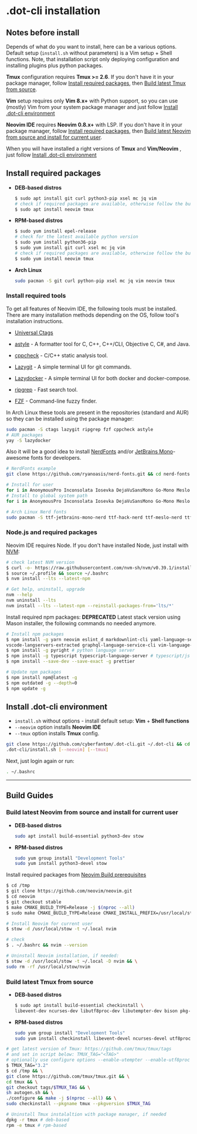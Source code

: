 # .dot-cli installation

## Notes before install

Depends of what do you want to install, here can be a various options. Default setup (`install.sh` without parameters) is a Vim setup + Shell functions. Note, that installation script only deploying configuration and installing plugins plus python packages.

**Tmux** configuration requires **Tmux >= 2.6**. If you don't have it in your package manager, follow [Install required packages](#install-required-packages),
then [Build latest Tmux from source](#build-latest-tmux-from-source).

**Vim** setup requires only **Vim 8.x+** with Python support, so you can use (mostly) Vim from your system package manager and just follow [Install .dot-cli environment](#install-.dot-cli-environment)

**Neovim IDE** requires **Neovim 0.8.x+** with LSP. If you don't have it in your package manager, follow [Install required packages](#install-required-packages),
then [Build latest Neovim from source and install for current user](#build-latest-neovim-from-source-and-install-for-current-user).

When you will have installed a right versions of **Tmux** and **Vim/Neovim** , just follow [Install .dot-cli environment](#install-.dot-cli-environment)

## Install required packages

- **DEB-based distros**

  ```bash
  $ sudo apt install git curl python3-pip xsel mc jq vim
  # check if required packages are available, otherwise follow the build guide
  $ sudo apt install neovim tmux
  ```

- **RPM-based distros**

  ```bash
  $ sudo yum install epel-release
  # check for the latest available python version
  $ sudo yum install python36-pip
  $ sudo yum install git curl xsel mc jq vim
  # check if required packages are available, otherwise follow the build guide
  $ sudo yum install neovim tmux
  ```

- **Arch Linux**

  ```bash
  sudo pacman -S git curl python-pip xsel mc jq vim neovim tmux
  ```

### Install required tools

To get all features of Neovim IDE, the following tools must be installed.
There are many installation methods depending on the OS, follow tool's installation
instructions.

- [Universal Ctags](https://github.com/universal-ctags/ctags)

- [astyle](https://astyle.sourceforge.net) - A formatter tool for C, C++, C++/CLI, Objective C, C#, and Java.

- [cppcheck](https://github.com/danmar/cppcheck) - C/C++ static analysis tool.

- [Lazygit](https://github.com/jesseduffield/lazygit#installation) - A simple terminal UI for git commands.

- [Lazydocker](https://github.com/jesseduffield/lazydocker#installation) - A simple terminal UI for both docker and docker-compose.

- [ripgrep](https://github.com/BurntSushi/ripgrep#installation) - Fast search tool.

- [FZF](https://github.com/junegunn/fzf) - Command-line fuzzy finder.

In Arch Linux these tools are present in the repositories (standard and AUR) so they can be installed using the package manager:

```bash
sudo pacman -S ctags lazygit ripgrep fzf cppcheck astyle
# AUR packages
yay -S lazydocker
```

Also it will be a good idea to install [NerdFonts](https://github.com/ryanoasis/nerd-fonts) and/or [JetBrains Mono](https://www.jetbrains.com/lp/mono/)- awesome fonts for developers.

```bash
# NerdFonts example
git clone https://github.com/ryanoasis/nerd-fonts.git && cd nerd-fonts

# Install for user
for i in AnonymousPro Inconsolata Iosevka DejaVuSansMono Go-Mono Meslo FiraCode Hack UbuntuMono JetBrainsMono SourceCodePro Monaspace ; do ./install.sh -U "$i" ; done
# Install to global system path
for i in AnonymousPro Inconsolata Iosevka DejaVuSansMono Go-Mono Meslo FiraCode Hack UbuntuMono JetBrainsMono SourceCodePro Monaspace ; do sudo ./install.sh -S "$i" ; done

# Arch Linux Nerd fonts
sudo pacman -S ttf-jetbrains-mono-nerd ttf-hack-nerd ttf-meslo-nerd ttf-firacode-nerd ttf-go-nerd ttf-ubuntu-mono-nerd ttf-inconsolata-nerd ttf-anonymouspro-nerd ttf-iosevka-nerd ttf-dejavu-nerd ttf-sourcecodepro-nerd otf-monaspace-nerd
```

### Node.js and required packages

Neovim IDE requires Node. If you don't have installed Node, just install with [NVM](https://github.com/nvm-sh/nvm):

```bash
# check latest NVM version
$ curl -o- https://raw.githubusercontent.com/nvm-sh/nvm/v0.39.1/install.sh | bash
$ source ~/.profile && source ~/.bashrc
$ nvm install --lts --latest-npm

# Get help, uninstall, upgrade
nvm --help
nvm uninstall --lts
nvm install --lts --latest-npm --reinstall-packages-from='lts/*'
```

Install required npm packages:
**DEPRECATED** Latest stack version using Mason installer, the following commands no needed anymore.

```bash
# Install npm packages
$ npm install -g yarn neovim eslint_d markdownlint-cli yaml-language-server bash-language-server \
vscode-langservers-extracted graphql-language-service-cli vim-language-server
$ npm install -g pyright # python language server
$ npm install -g typescript typescript-language-server # typescript/js language server
$ npm install --save-dev --save-exact -g prettier

# Update npm packages
$ npm install npm@latest -g
$ npm outdated -g --depth=0
$ npm update -g
```

## Install .dot-cli environment

- `install.sh` without options - install default setup: **Vim** + **Shell functions**
- `--neovim` option installs **Neovim IDE**
- `--tmux` option installs **Tmux** config.

```bash
git clone https://github.com/cyberfantom/.dot-cli.git ~/.dot-cli && cd ~/
.dot-cli/install.sh [--neovim] [--tmux]
```

Next, just login again or run:

```bash
. ~/.bashrc
```

---

## Build Guides

### Build latest Neovim from source and install for current user

- **DEB-based distros**

  ```bash
  sudo apt install build-essential python3-dev stow
  ```

- **RPM-based distros**

  ```bash
  sudo yum group install "Development Tools"
  sudo yum install python3-devel stow
  ```

Install required packages from [Neovim Build prerequisites](https://github.com/neovim/neovim/wiki/Building-Neovim#build-prerequisites)

```bash
$ cd /tmp
$ git clone https://github.com/neovim/neovim.git
$ cd neovim
$ git checkout stable
$ make CMAKE_BUILD_TYPE=Release -j $(nproc --all)
$ sudo make CMAKE_BUILD_TYPE=Release CMAKE_INSTALL_PREFIX=/usr/local/stow/nvim install

# Install Neovim for current user
$ stow -d /usr/local/stow -t ~/.local nvim

# check
$ . ~/.bashrc && nvim --version

# Uninstall Neovim installation, if needed:
$ stow -d /usr/local/stow -t ~/.local -D nvim && \
sudo rm -rf /usr/local/stow/nvim
```

### Build latest Tmux from source

- **DEB-based distros**

  ```bash
  $ sudo apt install build-essential checkinstall \
  libevent-dev ncurses-dev libutf8proc-dev libutempter-dev bison pkg-config
  ```

- **RPM-based distros**

  ```bash
  sudo yum group install "Development Tools"
  sudo yum install checkinstall libevent-devel ncurses-devel utf8proc-devel libutempter-devel bison pkg-config
  ```

```bash
# get latest version of Tmux: https://github.com/tmux/tmux/tags
# and set in script below: TMUX_TAG="<TAG>"
# optionally use configure options --enable-utempter --enable-utf8proc
$ TMUX_TAG="3.2"
$ cd /tmp && \
git clone https://github.com/tmux/tmux.git && \
cd tmux && \
git checkout tags/$TMUX_TAG && \
sh autogen.sh && \
./configure && make -j $(nproc --all) && \
sudo checkinstall --pkgname tmux --pkgversion $TMUX_TAG

# Uninstall Tmux instalaltion with package manager, if needed
dpkg -r tmux # deb-based
rpm -e tmux # rpm-based
```
